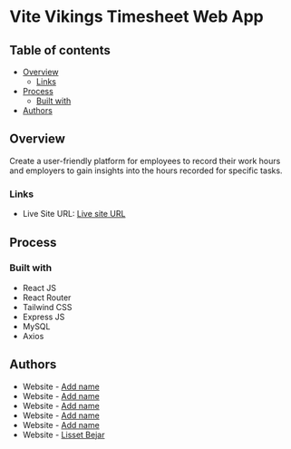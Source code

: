 # Vite Vikings Timesheet Web App

## Table of contents

- [Overview](#overview)
  - [Links](#links)
- [Process](#process)
  - [Built with](#built-with)
- [Authors](#authors)

## Overview

Create a user-friendly platform for employees to record their work hours and employers to gain insights into the hours recorded for specific tasks. 

### Links

- Live Site URL: [Live site URL]()

## Process

### Built with

- React JS
- React Router
- Tailwind CSS
- Express JS
- MySQL
- Axios


## Authors

- Website - [Add name](AddLink)
- Website - [Add name](AddLink)
- Website - [Add name](AddLink)
- Website - [Add name](AddLink)
- Website - [Add name](AddLink)
- Website - [Lisset Bejar](https://www.lbejar.dev)
